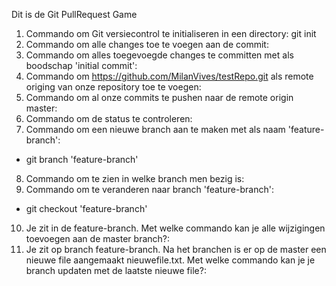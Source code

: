 Dit is de Git PullRequest Game

1. Commando om Git versiecontrol te initialiseren in een directory:
git init
2. Commando om alle changes toe te voegen aan de commit:
3. Commando om alles toegevoegde changes te committen met als boodschap 'initial commit':
4. Commando om https://github.com/MilanVives/testRepo.git als remote origing van onze repository toe te voegen:
5. Commando om al onze commits te pushen naar de remote origin master:
6. Commando om de status te controleren:
7. Commando om een nieuwe branch aan te maken met als naam 'feature-branch':

- git branch 'feature-branch'

8. Commando om te zien in welke branch men bezig is:
9. Commando om te veranderen naar branch 'feature-branch':

- git checkout 'feature-branch'

10. Je zit in de feature-branch. Met welke commando kan je alle wijzigingen toevoegen aan de master branch?:
11. Je zit op branch feature-branch. Na het branchen is er op de master een nieuwe file aangemaakt nieuwefile.txt. Met welke commando kan je je branch updaten met de laatste nieuwe file?:
